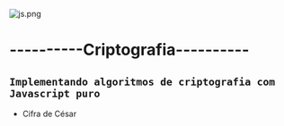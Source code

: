  ![js.png](https://cryptoid.com.br/wp-content/uploads/2017/11/grungy-data-background-illustration-id672067120.jpg)

# ----------Criptografia----------
## **`Implementando algoritmos de criptografia com Javascript puro`**



- Cifra de César